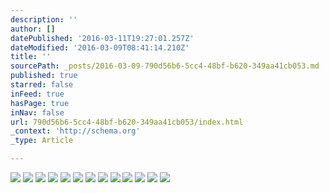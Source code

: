 ```yaml
---
description: ''
author: []
datePublished: '2016-03-11T19:27:01.257Z'
dateModified: '2016-03-09T08:41:14.210Z'
title: ''
sourcePath: _posts/2016-03-09-790d56b6-5cc4-48bf-b620-349aa41cb053.md
published: true
starred: false
inFeed: true
hasPage: true
inNav: false
url: 790d56b6-5cc4-48bf-b620-349aa41cb053/index.html
_context: 'http://schema.org'
_type: Article

---
```

![](https://the-grid-user-content.s3-us-west-2.amazonaws.com/acbf9ce6-20af-468d-9061-ba2eb9931237.png)
![](https://the-grid-user-content.s3-us-west-2.amazonaws.com/5f32560a-c3cb-415b-9c9d-5f381a96715e.png)
![](https://the-grid-user-content.s3-us-west-2.amazonaws.com/e9bd5f25-578c-4d91-9748-9e568930a03c.png)
![](https://the-grid-user-content.s3-us-west-2.amazonaws.com/44a537ae-4093-4b7c-b358-552770b37fd0.png)
![](https://the-grid-user-content.s3-us-west-2.amazonaws.com/43e6d43f-c28c-4445-bf6c-8b9df17da295.png)
![](https://the-grid-user-content.s3-us-west-2.amazonaws.com/a2163ab7-0478-4cf5-83c1-9cde65051801.png)
![](https://the-grid-user-content.s3-us-west-2.amazonaws.com/bbf34ad4-e3f4-4013-ad53-c0af3fc31b24.png)
![](https://the-grid-user-content.s3-us-west-2.amazonaws.com/bf7487b8-4b0a-44b1-9791-dcfe99766cb6.png)
![](https://the-grid-user-content.s3-us-west-2.amazonaws.com/b89098c4-7eff-4c44-bae5-c70b20042132.png)
![](https://the-grid-user-content.s3-us-west-2.amazonaws.com/06abd780-7750-4230-bd92-53379eedc350.png)
![](https://the-grid-user-content.s3-us-west-2.amazonaws.com/fadd52fd-f04e-4956-9b3f-d9a132bda8a2.png)
![](https://the-grid-user-content.s3-us-west-2.amazonaws.com/e0f92afd-afc0-4604-9cad-657758928802.png)
![](https://the-grid-user-content.s3-us-west-2.amazonaws.com/7ac92fd0-2f92-4160-82c7-de6401455703.png)